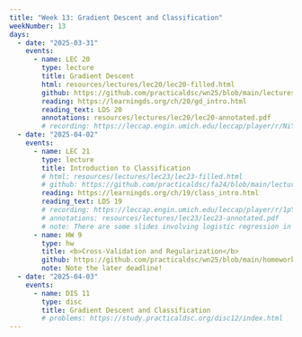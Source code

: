 ```yaml
---
title: "Week 13: Gradient Descent and Classification"
weekNumber: 13
days:
  - date: "2025-03-31"
    events:
      - name: LEC 20
        type: lecture
        title: Gradient Descent
        html: resources/lectures/lec20/lec20-filled.html
        github: https://github.com/practicaldsc/wn25/blob/main/lectures/lec20/
        reading: https://learningds.org/ch/20/gd_intro.html
        reading_text: LDS 20
        annotations: resources/lectures/lec20/lec20-annotated.pdf
        # recording: https://leccap.engin.umich.edu/leccap/player/r/NiYB9E
  - date: "2025-04-02"
    events:
      - name: LEC 21
        type: lecture
        title: Introduction to Classification
        # html: resources/lectures/lec23/lec23-filled.html
        # github: https://github.com/practicaldsc/fa24/blob/main/lectures/lec23/
        reading: https://learningds.org/ch/19/class_intro.html
        reading_text: LDS 19
        # recording: https://leccap.engin.umich.edu/leccap/player/r/1pYVtk
        # annotations: resources/lectures/lec23/lec23-annotated.pdf
        # note: There are some slides involving logistic regression in this lecture, but we greatly improved them for Lecture 24, so look there for logistic regression!
      - name: HW 9
        type: hw
        title: <b>Cross-Validation and Regularization</b>
        github: https://github.com/practicaldsc/wn25/blob/main/homeworks/hw09/hw09.ipynb
        note: Note the later deadline!
  - date: "2025-04-03"
    events:
      - name: DIS 11
        type: disc
        title: Gradient Descent and Classification
        # problems: https://study.practicaldsc.org/disc12/index.html
---
```

